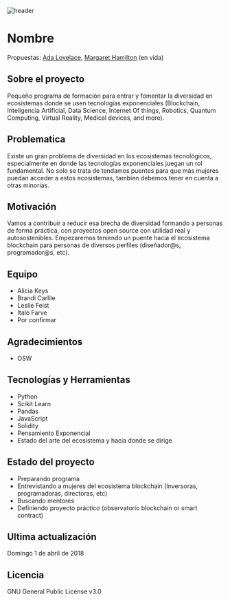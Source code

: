 ![header](other/img/OSW-project-GitHub-template-header.jpg)

# Nombre
Propuestas: [Ada Lovelace](https://es.wikipedia.org/wiki/Ada_Lovelace), [Margaret Hamilton](https://en.wikipedia.org/wiki/Margaret_Hamilton_(scientist)) (en vida) 

## Sobre el proyecto
Pequeño programa de formación para entrar y fomentar la diversidad en ecosistemas donde se usen tecnologías exponenciales (Blockchain, Inteligencia Artificial, Data Science, Internet Of things, Robotics, Quantum Computing, Virtual Reality, Medical devices, and more).

## Problematica

Existe un gran problema de diversidad en los ecosistemas tecnológicos, especialmente en donde las tecnologías exponenciales juegan un rol fundamental. No solo se trata de tendamos puentes para que más mujeres puedan acceder a estos ecosistemas, tambien debemos tener en cuenta a otras minorias.

## Motivación

Vamos a contribuir a reducir esa brecha de diversidad formando a personas de forma práctica, con proyectos open source con utilidad real y autosostenibles. Empezaremos teniendo un puente hacia el ecosistema blockchain para personas de diversos perfiles (diseñador@s, programador@s, etc).


## Equipo
- Alicia Keys
- Brandi Carlile
- Leslie Feist
- Italo Farve
- Por confirmar

## Agradecimientos
- OSW

## Tecnologías y Herramientas
- Python
- Scikit Learn
- Pandas
- JavaScript
- Solidity
- Pensamiento Exponencial
- Estado del arte del ecosistema y hacia donde se dirige

## Estado del proyecto
- Preparando programa
- Entrevistando a mujeres del ecosistema blockchain (Inversoras, programadoras, directoras, etc)
- Buscando mentores
- Definiendo proyecto práctico (observatorio blockchain or smart contract)

## Ultima actualización
Domingo 1 de abril de 2018
 
## Licencia
GNU General Public License v3.0

